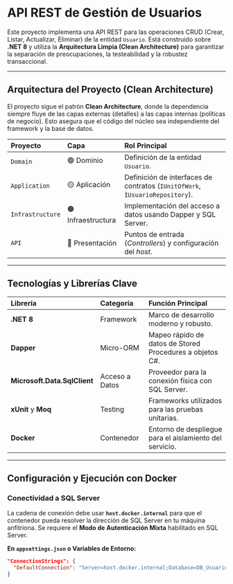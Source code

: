 # API REST de Gestión de Usuarios

Este proyecto implementa una API REST para las operaciones CRUD (Crear, Listar, Actualizar, Eliminar) de la entidad `Usuario`. Está construido sobre **.NET 8** y utiliza la **Arquitectura Limpia (Clean Architecture)** para garantizar la separación de preocupaciones, la testeabilidad y la robustez transaccional.

---

## Arquitectura del Proyecto (Clean Architecture)

El proyecto sigue el patrón **Clean Architecture**, donde la dependencia siempre fluye de las capas externas (detalles) a las capas internas (políticas de negocio). Esto asegura que el código del núcleo sea independiente del framework y la base de datos.

| Proyecto | Capa | Rol Principal |
| :--- | :--- | :--- |
| `Domain` | 🟢 Dominio | Definición de la entidad `Usuario`. |
| `Application` | 🟡 Aplicación | Definición de interfaces de contratos (`IUnitOfWork`, `IUsuarioRepository`). |
| `Infrastructure` | 🟠 Infraestructura | Implementación del acceso a datos usando Dapper y SQL Server. |
| `API` | 🔴 Presentación | Puntos de entrada (*Controllers*) y configuración del *host*. |

---

## Tecnologías y Librerías Clave

| Librería | Categoría | Función Principal |
| :--- | :--- | :--- |
| **.NET 8** | Framework | Marco de desarrollo moderno y robusto. |
| **Dapper** | Micro-ORM | Mapeo rápido de datos de Stored Procedures a objetos C#. |
| **Microsoft.Data.SqlClient** | Acceso a Datos | Proveedor para la conexión física con SQL Server. |
| **xUnit** y **Moq** | Testing | Frameworks utilizados para las pruebas unitarias. |
| **Docker** | Contenedor | Entorno de despliegue para el aislamiento del servicio. |

---

## Configuración y Ejecución con Docker

### Conectividad a SQL Server

La cadena de conexión debe usar **`host.docker.internal`** para que el contenedor pueda resolver la dirección de SQL Server en tu máquina anfitriona. Se requiere el **Modo de Autenticación Mixta** habilitado en SQL Server.

**En `appsettings.json` o Variables de Entorno:**

```json
"ConnectionStrings": {
  "DefaultConnection": "Server=host.docker.internal;Database=DB_Usuarios;User Id=sa;Password=TuContrasenaSegura;TrustServerCertificate=True"
}